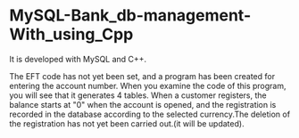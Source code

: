 # MySQL-Bank_db-management-With_using_Cpp
It is developed with MySQL and C++.

The EFT code has not yet been set, and a program has been created for entering the account number. When you examine the code of this program, you will see that it generates 4 tables. When a customer registers, the balance starts at "0" when the account is opened, and the registration is recorded in the database according to the selected currency.The deletion of the registration has not yet been carried out.(it will be updated).
